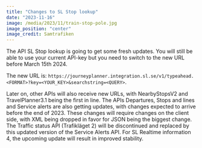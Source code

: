 ```yaml
---
title: "Changes to SL Stop lookup"
date: "2023-11-16"
image: /media/2023/11/train-stop-pole.jpg
image_position: "center"
image_credit: Samtrafiken
---
```


The API SL Stop lookup is going to get some fresh updates. You will still be able to use your current API-key but you need to switch to the new URL before March
15th 2024.

<!--more--> 

The new URL is: `https://journeyplanner.integration.sl.se/v1/typeahead.<FORMAT>?key=<YOUR_KEY>&searchstring=<QUERY>`.

Later on, other APIs will also receive new URLs, with NearbyStopsV2 and TravelPlanner3.1 being the first in line. The APIs Departures, Stops and lines and
Service alerts are also getting updates, with changes expected to arrive before the end of 2023. These changes will
require changes on the client side, with XML being dropped in favor for JSON being the biggest change. The Traffic status API (Trafikläget 2) will be
discontinued and replaced by this updated version of the Service Alerts API. For SL Realtime information 4, the upcoming update will result in improved
stability.


